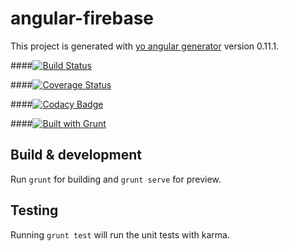 # angular-firebase

This project is generated with [yo angular generator](https://github.com/yeoman/generator-angular)
version 0.11.1.

####[![Build Status](https://travis-ci.org/IustiNN/angular-firebase.png)](https://travis-ci.org/IustiNN/angular-firebase)

####[![Coverage Status](https://coveralls.io/repos/IustiNN/angular-firebase/badge.svg)](https://coveralls.io/r/IustiNN/angular-firebase)

####[![Codacy Badge](https://www.codacy.com/project/badge/3265dda2da7a45da904372dbd394de95)](https://www.codacy.com/app/iustin-nitza/angular-firebase)

####[![Built with Grunt](https://cdn.gruntjs.com/builtwith.png)](http://gruntjs.com/)

## Build & development

Run `grunt` for building and `grunt serve` for preview.

## Testing

Running `grunt test` will run the unit tests with karma.
